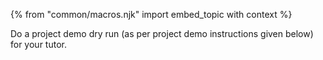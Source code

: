 {% from "common/macros.njk" import embed_topic with context %}

Do a project demo dry run (as per project demo instructions given below) for your tutor.

<panel src="../../admin/project-deliverables.md#project-deliverables-demo" header="Admin {{ icon_embedding }} Project → Deliverables → Demo" minimized />
